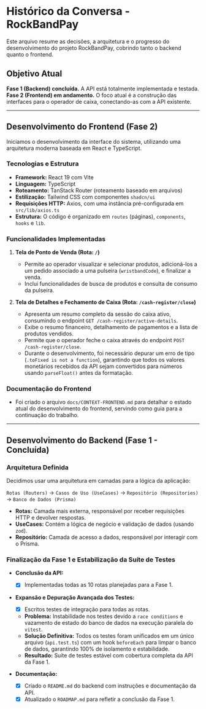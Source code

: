 # Histórico da Conversa - RockBandPay

Este arquivo resume as decisões, a arquitetura e o progresso do desenvolvimento do projeto RockBandPay, cobrindo tanto o backend quanto o frontend.

## Objetivo Atual

**Fase 1 (Backend) concluída.** A API está totalmente implementada e testada.
**Fase 2 (Frontend) em andamento.** O foco atual é a construção das interfaces para o operador de caixa, conectando-as com a API existente.

---

## Desenvolvimento do Frontend (Fase 2)

Iniciamos o desenvolvimento da interface do sistema, utilizando uma arquitetura moderna baseada em React e TypeScript.

### Tecnologias e Estrutura
- **Framework:** React 19 com Vite
- **Linguagem:** TypeScript
- **Roteamento:** TanStack Router (roteamento baseado em arquivos)
- **Estilização:** Tailwind CSS com componentes `shadcn/ui`
- **Requisições HTTP:** Axios, com uma instância pré-configurada em `src/lib/axios.ts`
- **Estrutura:** O código é organizado em `routes` (páginas), `components`, `hooks` e `lib`.

### Funcionalidades Implementadas

1.  **Tela de Ponto de Venda (Rota: `/`)**
    - Permite ao operador visualizar e selecionar produtos, adicioná-los a um pedido associado a uma pulseira (`wristbandCode`), e finalizar a venda.
    - Inclui funcionalidades de busca de produtos e consulta de consumo da pulseira.

2.  **Tela de Detalhes e Fechamento de Caixa (Rota: `/cash-register/close`)**
    - Apresenta um resumo completo da sessão do caixa ativo, consumindo o endpoint `GET /cash-register/active-details`.
    - Exibe o resumo financeiro, detalhamento de pagamentos e a lista de produtos vendidos.
    - Permite que o operador feche o caixa através do endpoint `POST /cash-register/close`.
    - Durante o desenvolvimento, foi necessário depurar um erro de tipo (`.toFixed is not a function`), garantindo que todos os valores monetários recebidos da API sejam convertidos para números usando `parseFloat()` antes da formatação.

### Documentação do Frontend
- Foi criado o arquivo `docs/CONTEXT-FRONTEND.md` para detalhar o estado atual do desenvolvimento do frontend, servindo como guia para a continuação do trabalho.

---

## Desenvolvimento do Backend (Fase 1 - Concluída)

### Arquitetura Definida

Decidimos usar uma arquitetura em camadas para a lógica da aplicação:

`Rotas (Routers)` -> `Casos de Uso (UseCases)` -> `Repositório (Repositories)` -> `Banco de Dados (Prisma)`

- **Rotas:** Camada mais externa, responsável por receber requisições HTTP e devolver respostas.
- **UseCases:** Contém a lógica de negócio e validação de dados (usando `zod`).
- **Repositório:** Camada de acesso a dados, responsável por interagir com o Prisma.

### Finalização da Fase 1 e Estabilização da Suíte de Testes

- **Conclusão da API:**
  - [x] Implementadas todas as 10 rotas planejadas para a Fase 1.

- **Expansão e Depuração Avançada dos Testes:**
  - [x] Escritos testes de integração para todas as rotas.
  - **Problema:** Instabilidade nos testes devido a `race conditions` e vazamento de estado do banco de dados na execução paralela do `vitest`.
  - **Solução Definitiva:** Todos os testes foram unificados em um único arquivo (`api.test.ts`) com um hook `beforeEach` para limpar o banco de dados, garantindo 100% de isolamento e estabilidade.
  - **Resultado:** Suíte de testes estável com cobertura completa da API da Fase 1.

- **Documentação:**
  - [x] Criado o `README.md` do backend com instruções e documentação da API.
  - [x] Atualizado o `ROADMAP.md` para refletir a conclusão da Fase 1.